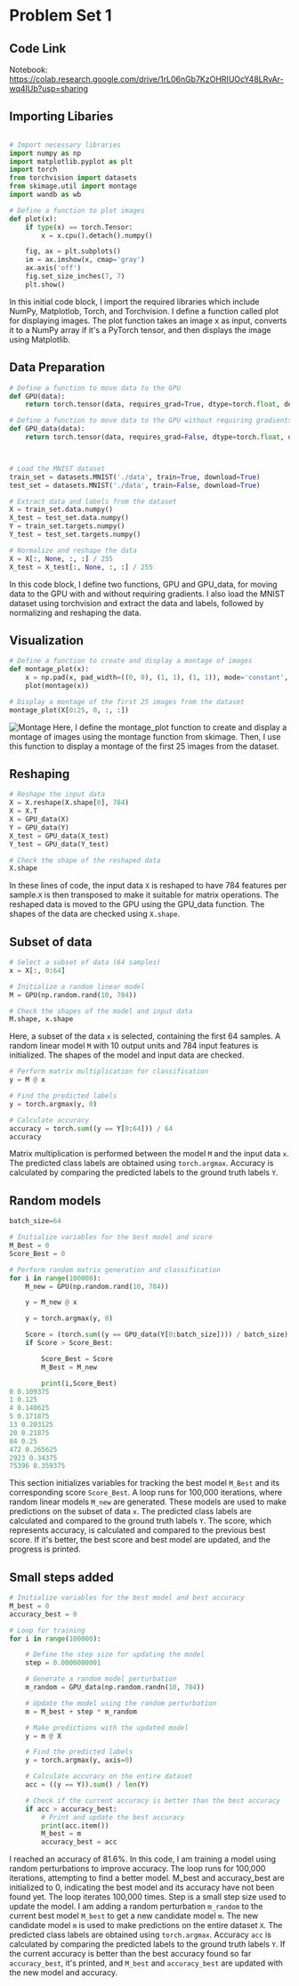 # Problem Set 1

## Code Link
Notebook:
https://colab.research.google.com/drive/1rL06nGb7KzOHRIUOcY48LRvAr-wq4IUb?usp=sharing


## Importing Libaries 
```python

# Import necessary libraries
import numpy as np
import matplotlib.pyplot as plt
import torch
from torchvision import datasets
from skimage.util import montage
import wandb as wb

# Define a function to plot images
def plot(x):
    if type(x) == torch.Tensor:
        x = x.cpu().detach().numpy()

    fig, ax = plt.subplots()
    im = ax.imshow(x, cmap='gray')
    ax.axis('off')
    fig.set_size_inches(7, 7)
    plt.show()
```
In this initial code block, I import the required libraries which include NumPy, Matplotlob, Torch, and Torchvision. I define a function called plot for displaying images. The plot function takes an image x as input, converts it to a NumPy array if it's a PyTorch tensor, and then displays the image using Matplotlib.

## Data Preparation 

```python
# Define a function to move data to the GPU
def GPU(data):
    return torch.tensor(data, requires_grad=True, dtype=torch.float, device=torch.device('cuda'))

# Define a function to move data to the GPU without requiring gradients
def GPU_data(data):
    return torch.tensor(data, requires_grad=False, dtype=torch.float, device=torch.device('cuda'))



# Load the MNIST dataset
train_set = datasets.MNIST('./data', train=True, download=True)
test_set = datasets.MNIST('./data', train=False, download=True)

# Extract data and labels from the dataset
X = train_set.data.numpy()
X_test = test_set.data.numpy()
Y = train_set.targets.numpy()
Y_test = test_set.targets.numpy()

# Normalize and reshape the data
X = X[:, None, :, :] / 255
X_test = X_test[:, None, :, :] / 255
```
In this code block, I define two functions, GPU and GPU_data, for moving data to the GPU with and without requiring gradients. I also load the MNIST dataset using torchvision and extract the data and labels, followed by normalizing and reshaping the data.

## Visualization 
```python
# Define a function to create and display a montage of images
def montage_plot(x):
    x = np.pad(x, pad_width=((0, 0), (1, 1), (1, 1)), mode='constant', constant_values=0)
    plot(montage(x))

# Display a montage of the first 25 images from the dataset
montage_plot(X[0:25, 0, :, :])
```
![Montage](https://github.com/helenmcastro/MathDataScience_2023/blob/main/montage-plot.png?raw=true) 
Here, I define the montage_plot function to create and display a montage of images using the montage function from skimage. Then, I use this function to display a montage of the first 25 images from the dataset.

## Reshaping
```python
# Reshape the input data
X = X.reshape(X.shape[0], 784)
X = X.T
X = GPU_data(X)
Y = GPU_data(Y)
X_test = GPU_data(X_test)
Y_test = GPU_data(Y_test)

# Check the shape of the reshaped data
X.shape
```
In these lines of code, the input data `X` is reshaped to have 784 features per sample.`X` is then transposed to make it suitable for matrix operations. The reshaped data is moved to the GPU using the GPU_data function. The shapes of the data are checked using `X.shape`.

## Subset of data
```python
# Select a subset of data (64 samples)
x = X[:, 0:64]

# Initialize a random linear model
M = GPU(np.random.rand(10, 784))

# Check the shapes of the model and input data
M.shape, x.shape

```
Here, a subset of the data `x` is selected, containing the first 64 samples.
A random linear model `M` with 10 output units and 784 input features is initialized.
The shapes of the model and input data are checked.

```python
# Perform matrix multiplication for classification
y = M @ x

# Find the predicted labels
y = torch.argmax(y, 0)

# Calculate accuracy
accuracy = torch.sum((y == Y[0:64])) / 64
accuracy
```
Matrix multiplication is performed between the model `M` and the input data `x`.
The predicted class labels are obtained using `torch.argmax`.
Accuracy is calculated by comparing the predicted labels to the ground truth labels `Y`.

##  Random models
```python
batch_size=64

# Initialize variables for the best model and score
M_Best = 0
Score_Best = 0

# Perform random matrix generation and classification
for i in range(100000):
    M_new = GPU(np.random.rand(10, 784))

    y = M_new @ x

    y = torch.argmax(y, 0)

    Score = (torch.sum((y == GPU_data(Y[0:batch_size]))) / batch_size).item()
    if Score > Score_Best:

        Score_Best = Score
        M_Best = M_new

        print(i,Score_Best)
0 0.109375
1 0.125
4 0.140625
5 0.171875
13 0.203125
20 0.21875
84 0.25
472 0.265625
2923 0.34375
75396 0.359375
```
This section initializes variables for tracking the best model `M_Best` and its corresponding score `Score_Best`.
A loop runs for 100,000 iterations, where random linear models `M_new` are generated. These models are used to make predictions on the subset of data `x`.
The predicted class labels are calculated and compared to the ground truth labels `Y`. The score, which represents accuracy, is calculated and compared to the previous best score. If it's better, the best score and best model are updated, and the progress is printed.

## Small steps added

```python
# Initialize variables for the best model and best accuracy
M_best = 0
accuracy_best = 0

# Loop for training
for i in range(100000):

    # Define the step size for updating the model
    step = 0.0000000001

    # Generate a random model perturbation
    m_random = GPU_data(np.random.randn(10, 784))

    # Update the model using the random perturbation
    m = M_best + step * m_random

    # Make predictions with the updated model
    y = m @ X

    # Find the predicted labels
    y = torch.argmax(y, axis=0)

    # Calculate accuracy on the entire dataset
    acc = ((y == Y)).sum() / len(Y)

    # Check if the current accuracy is better than the best accuracy
    if acc > accuracy_best:
        # Print and update the best accuracy
        print(acc.item())
        M_best = m
        accuracy_best = acc
```
I reached an accuracy of 81.6%.
In this code, I am training a model using random perturbations to improve accuracy.
The loop runs for 100,000 iterations, attempting to find a better model. M_best and accuracy_best are initialized to 0, indicating the best model and its accuracy have not been found yet. The loop iterates 100,000 times. Step is a small step size used to update the model. I am adding a random perturbation `m_random` to the current best model `M_best` to get a new candidate model `m`. The new candidate model `m` is used to make predictions on the entire dataset `X`. The predicted class labels are obtained using `torch.argmax`. Accuracy `acc` is calculated by comparing the predicted labels to the ground truth labels `Y`. If the current accuracy is better than the best accuracy found so far `accuracy_best`, it's printed, and `M_best` and `accuracy_best` are updated with the new model and accuracy.


